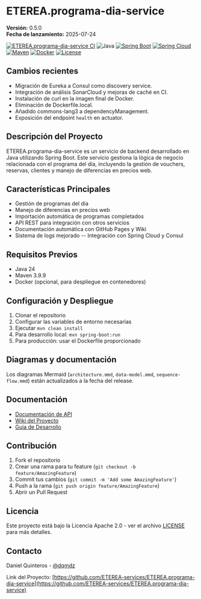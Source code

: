 # ETEREA.programa-dia-service

**Versión:** 0.5.0  
**Fecha de lanzamiento:** 2025-07-24

[![ETEREA.programa-dia-service CI](https://github.com/ETEREA-services/ETEREA.programa-dia-service/actions/workflows/maven.yml/badge.svg?branch=main)](https://github.com/ETEREA-services/ETEREA.programa-dia-service/actions/workflows/maven.yml)
![Java](https://img.shields.io/badge/Java-24-blue.svg)
[![Spring Boot](https://img.shields.io/badge/Spring%20Boot-3.5.3-green.svg)](https://spring.io/projects/spring-boot)
[![Spring Cloud](https://img.shields.io/badge/Spring%20Cloud-2025.0.0-blue.svg)](https://spring.io/projects/spring-cloud)
[![Maven](https://img.shields.io/badge/Maven-3.9.9-orange.svg)](https://maven.apache.org/)
[![Docker](https://img.shields.io/badge/Docker-✓-blue.svg)](https://www.docker.com/)
[![License](https://img.shields.io/badge/License-Apache%202.0-yellow.svg)](https://opensource.org/licenses/Apache-2.0)

## Cambios recientes

- Migración de Eureka a Consul como discovery service.
- Integración de análisis SonarCloud y mejoras de caché en CI.
- Instalación de curl en la imagen final de Docker.
- Eliminación de Dockerfile.local.
- Añadido commons-lang3 a dependencyManagement.
- Exposición del endpoint `health` en actuator.

## Descripción del Proyecto
ETEREA.programa-dia-service es un servicio de backend desarrollado en Java utilizando Spring Boot. Este servicio gestiona la lógica de negocio relacionada con el programa del día, incluyendo la gestión de vouchers, reservas, clientes y manejo de diferencias en precios web.

## Características Principales
- Gestión de programas del día
- Manejo de diferencias en precios web
- Importación automática de programas completados
- API REST para integración con otros servicios
- Documentación automática con GitHub Pages y Wiki
- Sistema de logs mejorado
-- Integración con Spring Cloud y Consul

## Requisitos Previos
- Java 24
- Maven 3.9.9
- Docker (opcional, para despliegue en contenedores)

## Configuración y Despliegue
1. Clonar el repositorio
2. Configurar las variables de entorno necesarias
3. Ejecutar `mvn clean install`
4. Para desarrollo local: `mvn spring-boot:run`
5. Para producción: usar el Dockerfile proporcionado

## Diagramas y documentación

Los diagramas Mermaid (`architecture.mmd`, `data-model.mmd`, `sequence-flow.mmd`) están actualizados a la fecha del release.

## Documentación
- [Documentación de API](https://eterea-services.github.io/ETEREA.programa-dia-service/)
- [Wiki del Proyecto](https://github.com/ETEREA-services/ETEREA.programa-dia-service/wiki)
- [Guía de Desarrollo](docs/development-guide.md)

## Contribución
1. Fork el repositorio
2. Crear una rama para tu feature (`git checkout -b feature/AmazingFeature`)
3. Commit tus cambios (`git commit -m 'Add some AmazingFeature'`)
4. Push a la rama (`git push origin feature/AmazingFeature`)
5. Abrir un Pull Request

## Licencia
Este proyecto está bajo la Licencia Apache 2.0 - ver el archivo [LICENSE](LICENSE) para más detalles.

## Contacto
Daniel Quinteros - [@dqmdz](https://github.com/dqmdz)

Link del Proyecto: [https://github.com/ETEREA-services/ETEREA.programa-dia-service](https://github.com/ETEREA-services/ETEREA.programa-dia-service)